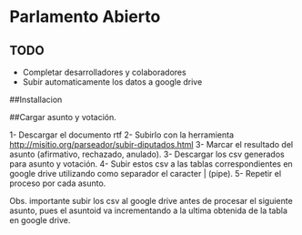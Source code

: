 # Parlamento Abierto



## TODO

* Completar desarrolladores y colaboradores
* Subir automaticamente los datos a google drive

##Installacion


##Cargar asunto y votación.

1- Descargar el documento rtf
2- Subirlo con la herramienta  http://misitio.org/parseador/subir-diputados.html
3- Marcar el resultado del asunto (afirmativo, rechazado, anulado).
3- Descargar los csv generados para asunto y votación.
4- Subir estos csv a las tablas correspondientes en google drive utilizando como separador el caracter | (pipe).
5- Repetir el proceso por cada asunto.

Obs. importante subir los csv al google drive antes de procesar el siguiente asunto, pues el asuntoid va incrementando a la ultima obtenida de la tabla en google drive.

